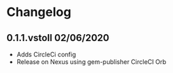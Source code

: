 Changelog
=========

## 0.1.1.vstoll 02/06/2020
  * Adds CircleCi config
  * Release on Nexus using gem-publisher CircleCI Orb
